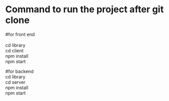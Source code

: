 # Command to run the project after git clone

#for front end <br />  
cd library <br /> 
cd client <br /> 
npm install <br /> 
npm start<br /> 

#for backend<br /> 
cd library <br /> 
cd server <br /> 
npm install <br /> 
npm start<br /> 
